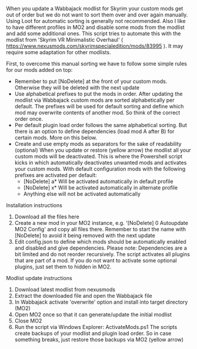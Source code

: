 When you update a Wabbajack modlist for Skyrim your custom mods get out of order but we do not want to sort them over and over again manually. Using Loot for automatic sorting is generally not recommended. 
Also I like to have different profiles in MO2 and disable some mods from the modlist and add some additional ones. 
This script tries to automate this with the modlist from 'Skyrim VR Minimalistic Overhaul' ( https://www.nexusmods.com/skyrimspecialedition/mods/83995 ). It may require some adaptation for other modlists.

First, to overcome this manual sorting we have to follow some simple rules for our mods added on top:
- Remember to put [NoDelete] at the front of your custom mods. Otherwise they will be deleted with the next update
- Use alphabetical prefixes to put the mods in order. After updating the modlist via Wabbajack custom mods are sorted alphabetically per default. The prefixes will be used for default sorting and define which mod may overwrite contents of another mod. So think of the correct order once. 
- Per default plugin load order follows the same alphabetical sorting. But there is an option to define dependencies (load mod A after B) for certain mods. More on this below.
- Create and use empty mods as separators for the sake of readability (optional)
When you update or restore (yellow arrow) the modlist all your custom mods will be deactivated. This is where the Powershell script kicks in which automatically deactivates unwanted mods and activates your custom mods.
With default configuration mods with the following prefixes are activated per default:
    * [NoDelete] a* Will be activated automatically in default profile
    * [NoDelete] x* Will be activated automatically in alternate profile
    * Anything else will not be activated automatically

Installation instructions
1) Download all the files here
2) Create a new mod in your MO2 instance, e.g. '[NoDelete] 0 Autoupdate MO2 Config' and copy all files there. Remember to start the name with [NoDelete] to avoid it being removed with the next update
3) Edit config.json to define which mods should be automatically enabled and disabled and give dependencies.
   Please note: Dependencies are a bit limited and do not reorder recursively.
   The script activates all plugins that are part of a mod. If you do not want to activate some optional plugins, just set them to hidden in MO2.

Modlist update instructions
1) Download latest modlist from nexusmods
2) Extract the downloaded file and open the Wabbajack file
3) In Wabbajack activate 'overwrite' option and install into target directory (MO2)
4) Open MO2 once so that it can generate/update the initial modlist
5) Close MO2
6) Run the script via Windows Explorer: ActivateMods.ps1
The scripts create backups of your modlist and plugin load order. So in case something breaks, just restore those backups via MO2 (yellow arrow)
